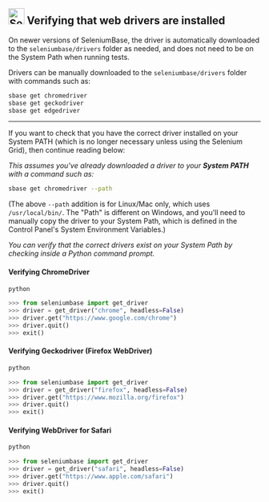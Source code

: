 <!-- SeleniumBase Docs -->

## [<img src="https://seleniumbase.github.io/img/logo6.png" title="SeleniumBase" width="32">](https://github.com/seleniumbase/SeleniumBase/) Verifying that web drivers are installed

On newer versions of SeleniumBase, the driver is automatically downloaded to the ``seleniumbase/drivers`` folder as needed, and does not need to be on the System Path when running tests.

Drivers can be manually downloaded to the ``seleniumbase/drivers`` folder with commands such as:

```zsh
sbase get chromedriver
sbase get geckodriver
sbase get edgedriver
```

--------

If you want to check that you have the correct driver installed on your System PATH (which is no longer necessary unless using the Selenium Grid), then continue reading below:

*This assumes you've already downloaded a driver to your **System PATH** with a command such as:*

```zsh
sbase get chromedriver --path
```

(The above ``--path`` addition is for Linux/Mac only, which uses ``/usr/local/bin/``. The "Path" is different on Windows, and you'll need to manually copy the driver to your System Path, which is defined in the Control Panel's System Environment Variables.)

*You can verify that the correct drivers exist on your System Path by checking inside a Python command prompt.*

#### Verifying ChromeDriver

```zsh
python
```

```python
>>> from seleniumbase import get_driver
>>> driver = get_driver("chrome", headless=False)
>>> driver.get("https://www.google.com/chrome")
>>> driver.quit()
>>> exit()
```

#### Verifying Geckodriver (Firefox WebDriver)

```zsh
python
```

```python
>>> from seleniumbase import get_driver
>>> driver = get_driver("firefox", headless=False)
>>> driver.get("https://www.mozilla.org/firefox")
>>> driver.quit()
>>> exit()
```

#### Verifying WebDriver for Safari

```zsh
python
```

```python
>>> from seleniumbase import get_driver
>>> driver = get_driver("safari", headless=False)
>>> driver.get("https://www.apple.com/safari")
>>> driver.quit()
>>> exit()
```
